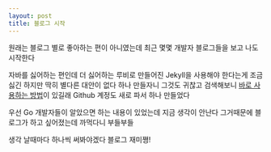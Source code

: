 ```yaml
---
layout: post
title: 블로그 시작
---
```

원래는 블로그 별로 좋아하는 편이 아니였는데 최근 몇몇 개발자 블로그들을 보고 나도 시작한다

자바를 싫어하는 편인데 더 싫어하는 루비로 만들어진 Jekyll을 사용해야 한다는게 조금 싫긴 하지만 딱히 별다른 대안이 없다
하나 만들자니 그것도 귀찮고 검색해보니 [바로 사용하는 방법](http://ilmol.com/2015/01/Jekyll,Git%20%EC%9D%84%20%EB%AA%B0%EB%9D%BC%EB%8F%84%20%EB%AC%B4%EB%A3%8C%20Github%20Pages%20%EC%A6%90%EA%B8%B0%EA%B8%B0.html)이 있길래 Github 계정도 새로 파서 하나 만들었다

우선 Go 개발자들이 알았으면 하는 내용이 있었는데 지금 생각이 안난다
그거때문에 블로그가 하고 싶어졌는데 까먹다니 부들부들

생각 날때마다 하나씩 써봐야겠다 블로그 재미쪙!
